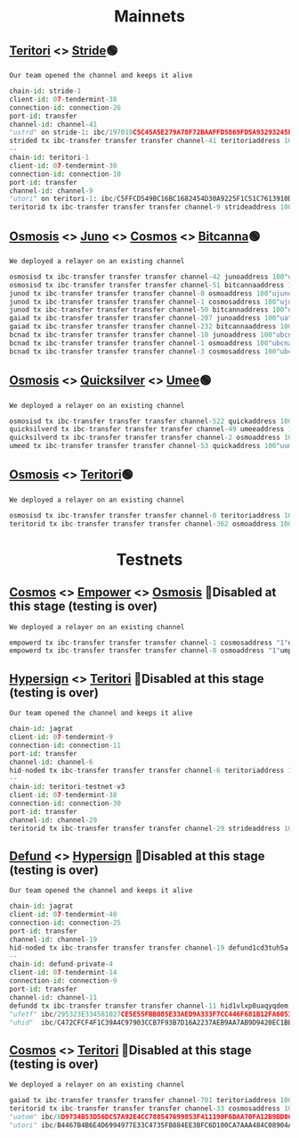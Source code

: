 <h1 align="center"> Mainnets </h1>

## [Teritori](https://explorer.stavr.tech/teritori-main/account/tori1ga4fx4mfe3r6ay3vcruslj2mj6fv3tua20sd99) <> [Stride](https://www.mintscan.io/stride/account/stride1673f0t8p893rqyqe420mgwwz92ac4qv6synvx2)🟢
`Our team opened the channel and keeps it alive`

```python
chain-id: stride-1
client-id: 07-tendermint-38
connection-id: connection-26
port-id: transfer
channel-id: channel-41
"ustrd" on stride-1: ibc/197019C5C45A5E279A78F72BAAFFD5869FD5A93293245E8A45D8AFFF431C6131
strided tx ibc-transfer transfer transfer channel-41 teritoriaddress 100ustrd --from <walletName> --chain-id stride-1 -y
--
chain-id: teritori-1
client-id: 07-tendermint-30
connection-id: connection-10
port-id: transfer
channel-id: channel-9
"utori" on teritori-1: ibc/C5FFCD549BC16BC1682454D30A9225F1C51C7613910D32B58EF4E12FF03471E1
teritorid tx ibc-transfer transfer transfer channel-9 strideaddress 100utori --from <walletName> --chain-id teritori-1 -y
```

## [Osmosis](https://www.mintscan.io/osmosis/account/osmo1at8e9mfuztffnc5mryehpl8yr5uewcggenffdu) <> [Juno](https://www.mintscan.io/juno/account/juno1grhaqx02dg8ahwz9ca08d6lnun9hmaeajmx0sz) <> [Cosmos](https://www.mintscan.io/cosmos/account/cosmos1ksnuupxn5pjc6h0e5t4g0nfuxqadxzyf2ypmd9) <> [Bitcanna](https://www.mintscan.io/bitcanna/account/bcna1f990s6slx4s0qv9s9h476pah5cejzdmvgp0x58)🟢
`We deployed a relayer on an existing channel`

```python
osmosisd tx ibc-transfer transfer transfer channel-42 junoaddress 100"uosmo" --from <wallet> --fees 100"uosmo" --chain-id osmosis-1 -y
osmosisd tx ibc-transfer transfer transfer channel-51 bitcannaaddress 100"uosmo" --from <wallet> --fees 100"uosmo" --chain-id osmosis-1 -y
junod tx ibc-transfer transfer transfer channel-0 osmoaddress 100"ujuno" --from <wallet> --fees 5000"ujuno" --chain-id juno-1 -y
junod tx ibc-transfer transfer transfer channel-1 cosmosaddress 100"ujuno" --from <wallet> --fees 5000"ujuno" --chain-id juno-1 -y
junod tx ibc-transfer transfer transfer channel-50 bitcannaddress 100"ujuno" --from <wallet> --fees 5000"ujuno" --chain-id juno-1 -y
gaiad tx ibc-transfer transfer transfer channel-207 junoaddress 100"uatom" --from <wallet> --fees 5000"uatom" --chain-id cosmoshub-4 -y
gaiad tx ibc-transfer transfer transfer channel-232 bitcannaaddress 100"uatom" --from <wallet> --fees 5000"uatom" --chain-id cosmoshub-4 -y
bcnad tx ibc-transfer transfer transfer channel-10 junoaddress 100"ubcna" --from <wallet> --fees 500"ubcna" --chain-id bitcanna-1 -y
bcnad tx ibc-transfer transfer transfer channel-1 osmoaddress 100"ubcna" --from <wallet> --fees 500"ubcna" --chain-id bitcanna-1 -y
bcnad tx ibc-transfer transfer transfer channel-3 cosmosaddress 100"ubcna" --from <wallet> --fees 500"ubcna" --chain-id bitcanna-1 -y
```
## [Osmosis](https://www.mintscan.io/osmosis/account/osmo1at8e9mfuztffnc5mryehpl8yr5uewcggenffdu) <> [Quicksilver](https://www.mintscan.io/quicksilver/account/quick1s555gqq6yhqa4nw688tvs6mj8jaay6spp6aexn) <> [Umee](https://www.mintscan.io/umee/account/umee15wn9jeqec7vy9h973lgr202jskjpuwzmq0z04k)🟢
`We deployed a relayer on an existing channel`

```python
osmosisd tx ibc-transfer transfer transfer channel-522 quickaddress 100"uosmo" --from <wallet> --fees 100"uosmo" --chain-id osmosis-1 -y
quicksilverd tx ibc-transfer transfer transfer channel-49 umeeaddress 100"uqck" --from <wallet> --fees 500"uqck" --chain-id quicksilver-2 -y
quicksilverd tx ibc-transfer transfer transfer channel-2 osmoaddress 100"uqck" --from <wallet> --fees 500"uqck" --chain-id quicksilver-2 -y
umeed tx ibc-transfer transfer transfer channel-53 quickaddress 100"uumee" --from <wallet> --fees 500"uumee" --chain-id umee-1 -y
```


## [Osmosis](https://www.mintscan.io/osmosis/account/osmo1pxdmk2hv3qyjt3hlee7yd8nuvk49v6l52v9wpw) <> [Teritori](https://explorer.stavr.tech/teritori-main/account/tori1v9scwrt3ndarwla5juj3mxhr6njpwp4wc3enhm)🟢
`We deployed a relayer on an existing channel`

```python
osmosisd tx ibc-transfer transfer transfer channel-0 teritoriaddress 100"uosmo" --from <wallet> --fees 100"uosmo" --chain-id osmosis-1 -y
teritorid tx ibc-transfer transfer transfer channel-362 osmoaddress 100"utori" --from <wallet> --fees 100"utori" --chain-id teritori-1 -y
```

<h1 align="center"> Testnets </h1>

## [Cosmos](https://explorer.theta-testnet.polypore.xyz/accounts/cosmos1ksnuupxn5pjc6h0e5t4g0nfuxqadxzyf2ypmd9) <> [Empower](https://explorer.stavr.tech/empower/account/empower1xz7a5r70a593zhp2hmjn9jtf9knhkhum7aatn9) <> [Osmosis](https://testnet.mintscan.io/osmosis-testnet/account/osmo1rj72094qkhlll5a2y2cdvkk7j998etun4zcl67) 🔴Disabled at this stage (testing is over)
`We deployed a relayer on an existing channel`
```python
empowerd tx ibc-transfer transfer transfer channel-1 cosmosaddress "1"umpwr --from Empwallet --fees 9000umpwr --chain-id circulus-1 -y
empowerd tx ibc-transfer transfer transfer channel-0 osmoaddress "1"umpwr --from Empwallet --fees 9000umpwr --chain-id circulus-1 -y
```

## [Hypersign](https://explorer.stavr.tech/hypersign/account/hid1vlxp0uaqyqdemc6j3gp3nqxqh25xdf0dje3phu) <> [Teritori](https://explorer.stavr.tech/teritori/account/tori1s0vm8xsshy5nekdn5uc8jresjshz4hneu7y4a0) 🔴Disabled at this stage (testing is over)
`Our team opened the channel and keeps it alive`
```python
chain-id: jagrat
client-id: 07-tendermint-9
connection-id: connection-11
port-id: transfer
channel-id: channel-6
hid-noded tx ibc-transfer transfer transfer channel-6 teritoriaddress 100"uhid" --from <walletName> --chain-id jagrat -y
--
chain-id: teritori-testnet-v3
client-id: 07-tendermint-38
connection-id: connection-30
port-id: transfer
channel-id: channel-29
teritorid tx ibc-transfer transfer transfer channel-29 strideaddress 100"utori" --from <walletName> --chain-id teritori-testnet-v3 -y
```

## [Defund](https://explorer.stavr.tech/defund-testnet/account/defund1cd3tuh5amfe46jjs3rnpp3w8d4h394qhc7qm7n) <> [Hypersign](https://explorer.stavr.tech/hypersign/account/hid1vlxp0uaqyqdemc6j3gp3nqxqh25xdf0dje3phu) 🔴Disabled at this stage (testing is over)
`Our team opened the channel and keeps it alive`
```python
chain-id: jagrat
client-id: 07-tendermint-40
connection-id: connection-25
port-id: transfer
channel-id: channel-19
hid-noded tx ibc-transfer transfer transfer channel-19 defund1cd3tuh5a.......address "1"uhid --from wallet --chain-id=jagrat -y
--
chain-id: defund-private-4
client-id: 07-tendermint-14
connection-id: connection-9
port-id: transfer
channel-id: channel-11
defundd tx ibc-transfer transfer transfer channel-11 hid1vlxp0uaqyqdem........address "1"ufetf --from wallet --chain-id defund-private-4 -y
"ufetf"	ibc/295323E334581027CE5E55FBB085E33AED9A333F7CC446F681B12FA605311E32
"uhid"  ibc/C472CFCF4F1C39A4C97903CCB7F93B7D16A2237AEB9AA7AB9D9420EC1BB37DE1
```
## [Cosmos](https://explorer.stavr.tech/cosmos(gaia)/account/cosmos1jjfdy6akj0cpxm95nlqxx72cgzlzspm84jnfc3) <> [Teritori](https://explorer.stavr.tech/teritori/account/tori1kepukqgun5vm033pp089lvj67q00r87kzemj6w) 🔴Disabled at this stage (testing is over)
`We deployed a relayer on an existing channel`
```python
gaiad tx ibc-transfer transfer transfer channel-701 teritoriaddress 100"uatom" --from <wallet> --chain-id=theta-testnet-001 -y
teritorid tx ibc-transfer transfer transfer channel-33 cosmosaddress 100"utori" --from <wallet> --chain-id teritori-testnet-v3 -y
"uatom" ibc/8D9734B53D56DC57A92E4CC788547699853F411190F6DAA70FA12B9BD062F7AE
"utori" ibc/B4467B4B6E4D6994977E33C4735FB884EE3BFC6D100CA7AAA484C08904A196DC 
```

